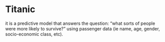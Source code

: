 # Titanic
 it is a predictive model that answers the question: “what sorts of people were more likely to survive?” using passenger data (ie name, age, gender, socio-economic class, etc).
